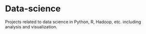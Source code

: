 # Data-science
Projects related to data science in Python, R, Hadoop, etc. including analysis and visualization.
